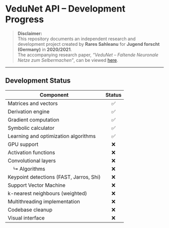 # VeduNet API – Development Progress

> **Disclaimer:**  
> This repository documents an independent research and development project created by **Rares Sahleanu** for **Jugend forscht (Germany)** in **2020/2021**.  
> The accompanying research paper, *“VeduNet – Faltende Neuronale Netze zum Selbermachen”*, can be viewed [here](./VisNet/Projekt.pdf).

---

## Development Status

| Component | Status |
|------------|:------:|
| Matrices and vectors | ✅ |
| Derivation engine | ✅ |
| Gradient computation | ✅ |
| Symbolic calculator | ✅ |
| Learning and optimization algorithms | ✅ |
| GPU support | ❌ |
| Activation functions | ❌ |
| Convolutional layers | ❌ |
| &nbsp;&nbsp;&nbsp;&nbsp;↳ Algorithms | ❌ |
| Keypoint detections (FAST, Jarros, Shi) | ❌ |
| Support Vector Machine | ❌ |
| k-nearest neighbours (weighted) | ❌ |
| Multithreading implementation | ❌ |
| Codebase cleanup | ❌ |
| Visual interface | ❌ |
